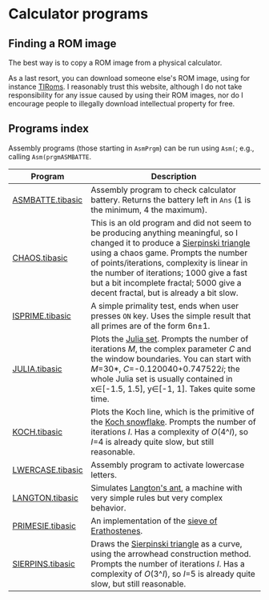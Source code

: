 # Calculator programs

## Finding a ROM image

The best way is to copy a ROM image from a physical calculator.

As a last resort, you can download someone else's ROM image, using for instance [TIRoms](https://tiroms.weebly.com/). I reasonably trust this website, although I do not take responsibility for any issue caused by using their ROM images, nor do I encourage people to illegally download intellectual property for free.

## Programs index

Assembly programs (those starting in `AsmPrgm`) can be run using `Asm(`; e.g., calling `Asm(prgmASMBATTE`.

| Program                              | Description                                                                                                                                                                                                                                                                                                                                                                                                  |
|--------------------------------------|--------------------------------------------------------------------------------------------------------------------------------------------------------------------------------------------------------------------------------------------------------------------------------------------------------------------------------------------------------------------------------------------------------------|
| [ASMBATTE.tibasic](ASMBATTE.tibasic) | Assembly program to check calculator battery. Returns the battery left in `Ans` (1 is the minimum, 4 the maximum).                                                                                                                                                                                                                                                                                           |
| [CHAOS.tibasic](CHAOS.tibasic)       | This is an old program and did not seem to be producing anything meaningful, so I changed it to produce a [Sierpinski triangle](https://en.wikipedia.org/wiki/Sierpi%C5%84ski_triangle) using a chaos game. Prompts the number of points/iterations, complexity is linear in the number of iterations; 1000 give a fast but a bit incomplete fractal; 5000 give a decent fractal, but is already a bit slow. |
| [ISPRIME.tibasic](ISPRIME.tibasic)   | A simple primality test, ends when user presses `ON` key. Uses the simple result that all primes are of the form 6n±1.                                                                                                                                                                                                                                                                                       |
| [JULIA.tibasic](JULIA.tibasic)       | Plots the [Julia set](https://en.wikipedia.org/wiki/Julia_set). Prompts the number of iterations *M*, the complex parameter *C* and the window boundaries. You can start with *M*=30*, *C*=-0.120040+0.747522*i*; the whole Julia set is usually contained in x∈[-1.5, 1.5], y∈[-1, 1]. Takes quite some time.                                                                                               |
| [KOCH.tibasic](KOCH.tibasic)         | Plots the Koch line, which is the primitive of the [Koch snowflake](https://en.wikipedia.org/wiki/Koch_snowflake). Prompts the number of iterations *I*. Has a complexity of *O*(4^*I*), so *I*=4 is already quite slow, but still reasonable.                                                                                                                                                               |
| [LWERCASE.tibasic](LWERCASE.tibasic) | Assembly program to activate lowercase letters.                                                                                                                                                                                                                                                                                                                                                              |
| [LANGTON.tibasic](LANGTON.tibasic)   | Simulates [Langton's ant](https://en.wikipedia.org/wiki/Langton%27s_ant), a machine with very simple rules but very complex behavior.                                                                                                                                                                                                                                                                        |
| [PRIMESIE.tibasic](PRIMESIE.tibasic) | An implementation of the [sieve of Erathostenes](https://en.wikipedia.org/wiki/Sieve_of_Eratosthenes).                                                                                                                                                                                                                                                                                                       |
| [SIERPINS.tibasic](SIERPINS.tibasic) | Draws the [Sierpinski triangle](https://en.wikipedia.org/wiki/Sierpi%C5%84ski_triangle) as a curve, using the arrowhead construction method. Prompts the number of iterations *I*. Has a complexity of *O*(3^*I*), so *I*=5 is already quite slow, but still reasonable.                                                                                                                                     |
